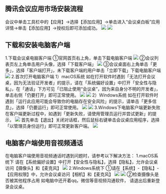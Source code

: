 ## 腾讯会议应用市场安装流程
会议中单击工具栏中的【应用】->选择【添加应用】->单击进入“会议桌白板”应用详情->单击【添加应用】->授权后即可添加成功。
![](https://qcloudimg.tencent-cloud.cn/raw/2b668aa2498c8d137f81733dc3414c89.png)
![](https://qcloudimg.tencent-cloud.cn/raw/88af7ffc15ee49fddb44a0f590087915.png)
## 下载和安装电脑客户端
1.下载会议桌电脑客户端
①官网首页右上角，单击下载电脑客户端
![](https://qcloudimg.tencent-cloud.cn/raw/b000ddfa970a6ec8aec179d798651f14.png)
②会议列表页左上角单击用户头像，选择「下载客户端」
![](https://qcloudimg.tencent-cloud.cn/raw/af080612c37eec4a3ff6ff7bda6db045.png)
③会议桌面右上角单击「更多」，选择「客户端打开」，未下载客户端的用户单击「立即下载」下载电脑客户端
![](https://qcloudimg.tencent-cloud.cn/raw/67a8306cd9d7d9cc1fca2a4dc319e6a7.png)
2.首次打开电脑客户端
1）macOS系统
如在打开软件时遇到「无法打开会议桌，因为无法验证开发者」的提示，请在「系统偏好设置」中打开「安全性与隐私」，在「通话」下方可见「已阻止使用“会议桌”，因为来自身分不明的开发者」，单击右侧「仍要打开」即可正常使用。
![](https://qcloudimg.tencent-cloud.cn/raw/2543cf07b6b815325fc5e3784e99683c.png)
![](https://qcloudimg.tencent-cloud.cn/raw/ba8ecd2ec27380013a2a52b3c398c4b3.png)
2）Windows系统
如在打开软件时遇到「运行此应用可能会导致你的电脑存在安全风险」的提示，请单击「更多信息」，选择「仍要运行」即可正常使用。
![](https://qcloudimg.tencent-cloud.cn/raw/e3ef2c02feaba0653ba46ceb0f80a739.png)
![](https://qcloudimg.tencent-cloud.cn/raw/e082c09c1d427415d6671827dfbddc2f.png)
3.Windows下电脑客户端更新失败
在客户端更新过程中，如遇到「更新失败，请使用管理员运行并尝试更新」的提示，
![](https://qcloudimg.tencent-cloud.cn/raw/197d924a0d493fa17c3947efd1a1b727.png)
首先单击【退出】关闭对话框，然后鼠标右键单击会议桌应用程序，选择「以管理员身份运行」即可正常更新客户端。
![](https://qcloudimg.tencent-cloud.cn/raw/54130f23999746c8781f1fa5fa616967.png)

## 电脑客户端使用音视频通话
在电脑客户端使用音视频通话时遇到问题时，请参考以下解决方法：
1.macOS系统下
请在【系统偏好设置】中打开【安全性与隐私】，选择【隐私】，允许会议桌访问【摄像头】和【麦克风】
![](https://qcloudimg.tencent-cloud.cn/raw/4652190e35df0ba1bf8c31c863f6164f.png)
2.Windows系统下
①请在【系统】-【隐私】-【应用权限】中，允许会议桌访问【相机】和【麦克风】
![](https://qcloudimg.tencent-cloud.cn/raw/d3c21aa0fbaf6c079cb586472ba97b8d.png)
![](https://qcloudimg.tencent-cloud.cn/raw/6a3797d2e45ea23b81f5064bd3b02401.png)
②检查摄像头是否被其他程序占用
如电脑中还开着qq，微信等音视频沟通软件， 请退出后重新登录会议桌。
